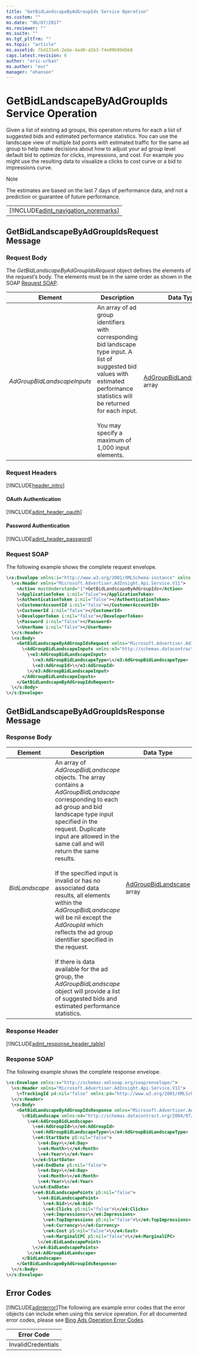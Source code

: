 ```yaml
---
title: "GetBidLandscapeByAdGroupIds Service Operation"
ms.custom: ""
ms.date: "06/07/2017"
ms.reviewer: ""
ms.suite: ""
ms.tgt_pltfrm: ""
ms.topic: "article"
ms.assetid: fbd131e6-2ebe-4ad0-a5b3-74e09b99dbb8
caps.latest.revision: 6
author: "eric-urban"
ms.author: "eur"
manager: "ehansen"
---
```

# GetBidLandscapeByAdGroupIds Service Operation
Given a list of existing ad groups, this operation returns for each a list of suggested bids and estimated performance statistics. You can use the landscape view of multiple bid points with estimated traffic for the same ad group to help make decisions about how to adjust your ad group level default bid to optimize for clicks, impressions, and cost. For example you might use the resulting data to visualize a clicks to cost curve or a bid to impressions curve.

> [!NOTE]
> The estimates are based on the last 7 days of performance data, and not a prediction or guarantee of future performance.

||
|-|
|[!INCLUDE[adint_navigation_noremarks](../adinsight-api/includes/adint-navigation-noremarks.md)]|

## <a name="request"></a>GetBidLandscapeByAdGroupIdsRequest Message

### Request Body
The *GetBidLandscapeByAdGroupIdsRequest* object defines the elements of the request’s body. The elements must be in the same order as shown in the SOAP [Request SOAP](#request_soap).

|Element|Description|Data Type|Required|
|-----------|---------------|-------------|------------|
|*AdGroupBidLandscapeInputs*|An array of ad group identifiers with corresponding bid landscape type input. A list of suggested bid values with estimated performance statistics will be returned for each input.<br /><br />You may specify a maximum of 1,000 input elements.|[AdGroupBidLandscapeInput](../adinsight-api/adgroupbidlandscapeinput-data-object.md) array|Yes|

### Request Headers
[!INCLUDE[header_intro](../adinsight-api/includes/header-intro.md)]
#### OAuth Authentication
[!INCLUDE[adint_header_oauth](../adinsight-api/includes/adint-header-oauth.md)]
#### Password Authentication
[!INCLUDE[adint_header_password](../adinsight-api/includes/adint-header-password.md)]
### <a name="request_soap"></a>Request SOAP
The following example shows the complete request envelope.

```xml
\<s:Envelope xmlns:i="http://www.w3.org/2001/XMLSchema-instance" xmlns:s="http://schemas.xmlsoap.org/soap/envelope/">
  \<s:Header xmlns="Microsoft.Advertiser.AdInsight.Api.Service.V11">
    <Action mustUnderstand="1">GetBidLandscapeByAdGroupIds</Action>
    \<ApplicationToken i:nil="false"></ApplicationToken>
    \<AuthenticationToken i:nil="false"></AuthenticationToken>
    \<CustomerAccountId i:nil="false"></CustomerAccountId>
    \<CustomerId i:nil="false"></CustomerId>
    \<DeveloperToken i:nil="false"></DeveloperToken>
    \<Password i:nil="false"></Password>
    \<UserName i:nil="false"></UserName>
  \</s:Header>
  \<s:Body>
    <GetBidLandscapeByAdGroupIdsRequest xmlns="Microsoft.Advertiser.AdInsight.Api.Service.V11">
      \<AdGroupBidLandscapeInputs xmlns:e3="http://schemas.datacontract.org/2004/07/Microsoft.BingAds.Advertiser.AdInsight.Api.DataContract.V11.Entity" i:nil="false">
        \<e3:AdGroupBidLandscapeInput>
          \<e3:AdGroupBidLandscapeType>\</e3:AdGroupBidLandscapeType>
          \<e3:AdGroupId>\</e3:AdGroupId>
        \</e3:AdGroupBidLandscapeInput>
      </AdGroupBidLandscapeInputs>
    </GetBidLandscapeByAdGroupIdsRequest>
  \</s:Body>
\</s:Envelope>
```

## <a name="response"></a>GetBidLandscapeByAdGroupIdsResponse Message

### <a name="Body_Elements"></a>Response Body

|Element|Description|Data Type|
|-----------|---------------|-------------|
|*BidLandscape*|An array of *AdGroupBidLandscape* objects. The array contains a *AdGroupBidLandscape* corresponding to each ad group and bid landscape type input specified in the request.  Duplicate input are allowed in the same call and will return the same results.<br /><br />If the specified input is invalid or has no associated data results, all elements within the *AdGroupBidLandscape* will be nil except the *AdGroupId* which reflects the ad group identifier specified in the request.<br /><br />If there is data available for the ad group, the *AdGroupBidLandscape* object will provide a list of suggested bids and estimated performance statistics.|[AdGroupBidLandscape](../adinsight-api/adgroupbidlandscape-data-object.md) array|

### <a name="Header_Elements"></a>Response Header
[!INCLUDE[adint_response_header_table](../adinsight-api/includes/adint-response-header-table.md)]
### Response SOAP
The following example shows the complete response envelope.

```xml
\<s:Envelope xmlns:s="http://schemas.xmlsoap.org/soap/envelope/">
  \<s:Header xmlns="Microsoft.Advertiser.AdInsight.Api.Service.V11">
    \<TrackingId p4:nil="false" xmlns:p4="http://www.w3.org/2001/XMLSchema-instance"></TrackingId>
  \</s:Header>
  \<s:Body>
    <GetBidLandscapeByAdGroupIdsResponse xmlns="Microsoft.Advertiser.AdInsight.Api.Service.V11">
      \<BidLandscape xmlns:e4="http://schemas.datacontract.org/2004/07/Microsoft.BingAds.Advertiser.AdInsight.Api.DataContract.V11.Entity" p5:nil="false" xmlns:p5="http://www.w3.org/2001/XMLSchema-instance">
        \<e4:AdGroupBidLandscape>
          \<e4:AdGroupId>\</e4:AdGroupId>
          \<e4:AdGroupBidLandscapeType>\</e4:AdGroupBidLandscapeType>
          \<e4:StartDate p5:nil="false">
            \<e4:Day>\</e4:Day>
            \<e4:Month>\</e4:Month>
            \<e4:Year>\</e4:Year>
          \</e4:StartDate>
          \<e4:EndDate p5:nil="false">
            \<e4:Day>\</e4:Day>
            \<e4:Month>\</e4:Month>
            \<e4:Year>\</e4:Year>
          \</e4:EndDate>
          \<e4:BidLandscapePoints p5:nil="false">
            \<e4:BidLandscapePoint>
              \<e4:Bid>\</e4:Bid>
              \<e4:Clicks p5:nil="false">\</e4:Clicks>
              \<e4:Impressions>\</e4:Impressions>
              \<e4:TopImpressions p5:nil="false">\</e4:TopImpressions>
              \<e4:Currency>\</e4:Currency>
              \<e4:Cost p5:nil="false">\</e4:Cost>
              \<e4:MarginalCPC p5:nil="false">\</e4:MarginalCPC>
            \</e4:BidLandscapePoint>
          \</e4:BidLandscapePoints>
        \</e4:AdGroupBidLandscape>
      </BidLandscape>
    </GetBidLandscapeByAdGroupIdsResponse>
  \</s:Body>
\</s:Envelope>
```

## <a name="errors"></a>Error Codes
[!INCLUDE[adinterror](../adinsight-api/includes/adinterror.md)]The following are example  error codes that the error objects can include when using this service operation. For all documented error codes, please see [Bing Ads Operation Error Codes](http://go.microsoft.com/fwlink/?LinkId=511884).


|Error Code|
|--------------|
|InvalidCredentials|
